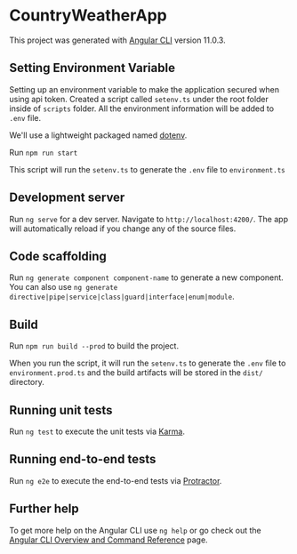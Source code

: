 # CountryWeatherApp

This project was generated with [Angular CLI](https://github.com/angular/angular-cli) version 11.0.3.

## Setting Environment Variable

Setting up an environment variable to make the application secured when using api token. Created a script called `setenv.ts` under the root folder inside of `scripts` folder. All the environment information will be added to `.env` file.

We'll use a lightweight packaged named [dotenv](https://www.npmjs.com/package/dotenv).

Run `npm run start`

This script will run the `setenv.ts` to generate the `.env` file to `environment.ts`

## Development server

Run `ng serve` for a dev server. Navigate to `http://localhost:4200/`. The app will automatically reload if you change any of the source files.

## Code scaffolding

Run `ng generate component component-name` to generate a new component. You can also use `ng generate directive|pipe|service|class|guard|interface|enum|module`.

## Build

Run `npm run build --prod` to build the project.

When you run the script, it will run the `setenv.ts` to generate the `.env` file to `environment.prod.ts` and the build artifacts will be stored in the `dist/` directory.

## Running unit tests

Run `ng test` to execute the unit tests via [Karma](https://karma-runner.github.io).

## Running end-to-end tests

Run `ng e2e` to execute the end-to-end tests via [Protractor](http://www.protractortest.org/).

## Further help

To get more help on the Angular CLI use `ng help` or go check out the [Angular CLI Overview and Command Reference](https://angular.io/cli) page.
